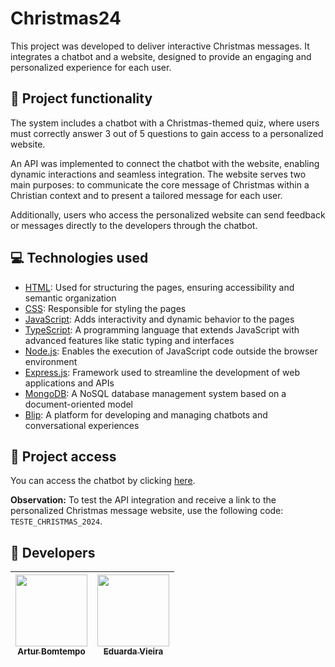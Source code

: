# Christmas24

This project was developed to deliver interactive Christmas messages. It integrates a chatbot and a website, designed to provide an engaging and personalized experience for each user.

## 🔨 Project functionality

The system includes a chatbot with a Christmas-themed quiz, where users must correctly answer 3 out of 5 questions to gain access to a personalized website.

An API was implemented to connect the chatbot with the website, enabling dynamic interactions and seamless integration. The website serves two main purposes: to communicate the core message of Christmas within a Christian context and to present a tailored message for each user.

Additionally, users who access the personalized website can send feedback or messages directly to the developers through the chatbot.

## 💻 Technologies used

-   [HTML](https://developer.mozilla.org/pt-BR/docs/Web/HTML): Used for structuring the pages, ensuring accessibility and semantic organization
-   [CSS](https://developer.mozilla.org/pt-BR/docs/Web/CSS): Responsible for styling the pages
-   [JavaScript](https://developer.mozilla.org/pt-BR/docs/Web/JavaScript): Adds interactivity and dynamic behavior to the pages
-   [TypeScript](https://www.typescriptlang.org/pt/docs/): A programming language that extends JavaScript with advanced features like static typing and interfaces
-   [Node.js](https://nodejs.org/en/docs): Enables the execution of JavaScript code outside the browser environment
-   [Express.js](https://expressjs.com/pt-br/): Framework used to streamline the development of web applications and APIs
-   [MongoDB](https://www.mongodb.com/docs/): A NoSQL database management system based on a document-oriented model
-   [Blip](https://docs.blip.ai/): A platform for developing and managing chatbots and conversational experiences

## 📁 Project access

You can access the chatbot by clicking [here](https://artur-eduarda-bomtempo-pmo18.chat.blip.ai/?appKey=Y2hyaXMzOjk5YTQxNjVjLTNlYmMtNGY4OS04MDAyLTBhNDdkMTMzYTY3ZA%3D%3D&_gl=1*18au3ou*_gcl_au*OTE2Mzc1MjU2LjE3MzA4OTQ3MTQ.*_ga*MjM5NzcwNjY0LjE3MjI0Mzc1NTg.*_ga_8GVWK8YMGL*MTczNTA1NDQwOC4xMS4xLjE3MzUwNTk4MDQuMTEuMC41Nzc1OTg0MTg).

**Observation:** To test the API integration and receive a link to the personalized Christmas message website, use the following code: `TESTE_CHRISTMAS_2024`.

## 👥 Developers

| [<img loading="lazy" src="https://avatars.githubusercontent.com/u/96635074?v=4" width=115><br><sub>Artur Bomtempo</sub>](https://github.com/ArturColen) | [<img loading="lazy" src="https://avatars.githubusercontent.com/u/159597766?v=4" width=115><br><sub>Eduarda Vieira</sub>](https://github.com/eduardavieira-dev) |
| :-----------------------------------------------------------------------------------------------------------------------------------------------------: | :-------------------------------------------------------------------------------------------------------------------------------------------------------------: |
